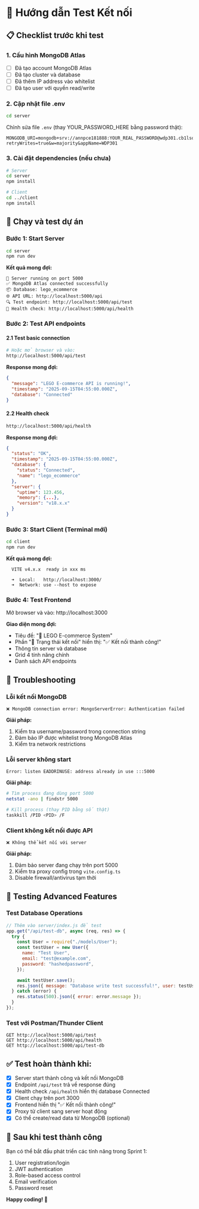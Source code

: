 # 🧪 Hướng dẫn Test Kết nối

## 📋 Checklist trước khi test

### 1. Cấu hình MongoDB Atlas

- [ ] Đã tạo account MongoDB Atlas
- [ ] Đã tạo cluster và database
- [ ] Đã thêm IP address vào whitelist
- [ ] Đã tạo user với quyền read/write

### 2. Cập nhật file .env

```bash
cd server
```

Chỉnh sửa file `.env` (thay YOUR_PASSWORD_HERE bằng password thật):

```env
MONGODB_URI=mongodb+srv://annpce181888:YOUR_REAL_PASSWORD@wdp301.cb1lsot.mongodb.net/?retryWrites=true&w=majority&appName=WDP301
```

### 3. Cài đặt dependencies (nếu chưa)

```bash
# Server
cd server
npm install

# Client
cd ../client
npm install
```

## 🚀 Chạy và test dự án

### Bước 1: Start Server

```bash
cd server
npm run dev
```

**Kết quả mong đợi:**

```
🚀 Server running on port 5000
✅ MongoDB Atlas connected successfully
📦 Database: lego_ecommerce
🌐 API URL: http://localhost:5000/api
🔍 Test endpoint: http://localhost:5000/api/test
💚 Health check: http://localhost:5000/api/health
```

### Bước 2: Test API endpoints

#### 2.1 Test basic connection

```bash
# Hoặc mở browser và vào:
http://localhost:5000/api/test
```

**Response mong đợi:**

```json
{
  "message": "LEGO E-commerce API is running!",
  "timestamp": "2025-09-15T04:55:00.000Z",
  "database": "Connected"
}
```

#### 2.2 Health check

```bash
http://localhost:5000/api/health
```

**Response mong đợi:**

```json
{
  "status": "OK",
  "timestamp": "2025-09-15T04:55:00.000Z",
  "database": {
    "status": "Connected",
    "name": "lego_ecommerce"
  },
  "server": {
    "uptime": 123.456,
    "memory": {...},
    "version": "v18.x.x"
  }
}
```

### Bước 3: Start Client (Terminal mới)

```bash
cd client
npm run dev
```

**Kết quả mong đợi:**

```
  VITE v4.x.x  ready in xxx ms

  ➜  Local:   http://localhost:3000/
  ➜  Network: use --host to expose
```

### Bước 4: Test Frontend

Mở browser và vào: http://localhost:3000

**Giao diện mong đợi:**

- Tiêu đề: "🧱 LEGO E-commerce System"
- Phần "📡 Trạng thái kết nối" hiển thị: "✅ Kết nối thành công!"
- Thông tin server và database
- Grid 4 tính năng chính
- Danh sách API endpoints

## 🐛 Troubleshooting

### Lỗi kết nối MongoDB

```
❌ MongoDB connection error: MongoServerError: Authentication failed
```

**Giải pháp:**

1. Kiểm tra username/password trong connection string
2. Đảm bảo IP được whitelist trong MongoDB Atlas
3. Kiểm tra network restrictions

### Lỗi server không start

```
Error: listen EADDRINUSE: address already in use :::5000
```

**Giải pháp:**

```bash
# Tìm process đang dùng port 5000
netstat -ano | findstr 5000

# Kill process (thay PID bằng số thật)
taskkill /PID <PID> /F
```

### Client không kết nối được API

```
❌ Không thể kết nối với server
```

**Giải pháp:**

1. Đảm bảo server đang chạy trên port 5000
2. Kiểm tra proxy config trong `vite.config.ts`
3. Disable firewall/antivirus tạm thời

## 🎯 Testing Advanced Features

### Test Database Operations

```javascript
// Thêm vào server/index.js để test
app.get("/api/test-db", async (req, res) => {
  try {
    const User = require("./models/User");
    const testUser = new User({
      name: "Test User",
      email: "test@example.com",
      password: "hashedpassword",
    });

    await testUser.save();
    res.json({ message: "Database write test successful!", user: testUser });
  } catch (error) {
    res.status(500).json({ error: error.message });
  }
});
```

### Test với Postman/Thunder Client

```
GET http://localhost:5000/api/test
GET http://localhost:5000/api/health
GET http://localhost:5000/api/test-db
```

## ✅ Test hoàn thành khi:

- [x] Server start thành công và kết nối MongoDB
- [x] Endpoint `/api/test` trả về response đúng
- [x] Health check `/api/health` hiển thị database Connected
- [x] Client chạy trên port 3000
- [x] Frontend hiển thị "✅ Kết nối thành công!"
- [x] Proxy từ client sang server hoạt động
- [x] Có thể create/read data từ MongoDB (optional)

## 🎉 Sau khi test thành công

Bạn có thể bắt đầu phát triển các tính năng trong Sprint 1:

1. User registration/login
2. JWT authentication
3. Role-based access control
4. Email verification
5. Password reset

**Happy coding! 🚀**
